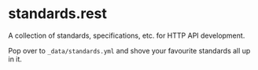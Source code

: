 # standards.rest

A collection of standards, specifications, etc. for HTTP API development.

Pop over to `_data/standards.yml` and shove your favourite standards all up in it. 
